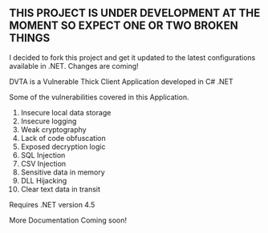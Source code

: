 THIS PROJECT IS UNDER DEVELOPMENT AT THE MOMENT SO EXPECT ONE OR TWO BROKEN THINGS
----------------------------------------------------------------------------------

I decided to fork this project and get it updated to the latest configurations available in .NET. Changes are coming!

DVTA is a Vulnerable Thick Client Application developed in C# .NET

Some of the vulnerabilities covered in this Application.

1. Insecure local data storage
2. Insecure logging
3. Weak cryptography
4. Lack of code obfuscation
5. Exposed decryption logic
6. SQL Injection
7. CSV Injection
8. Sensitive data in memory
9. DLL Hijacking
10. Clear text data in transit

Requires .NET version 4.5

More Documentation Coming soon!
